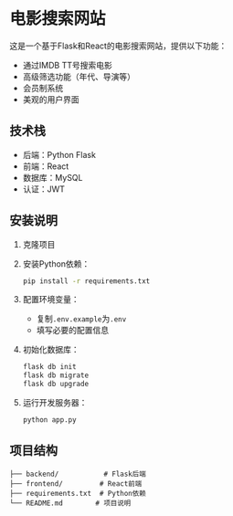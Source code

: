 # 电影搜索网站

这是一个基于Flask和React的电影搜索网站，提供以下功能：

- 通过IMDB TT号搜索电影
- 高级筛选功能（年代、导演等）
- 会员制系统
- 美观的用户界面

## 技术栈

- 后端：Python Flask
- 前端：React
- 数据库：MySQL
- 认证：JWT

## 安装说明

1. 克隆项目
2. 安装Python依赖：
   ```bash
   pip install -r requirements.txt
   ```
3. 配置环境变量：
   - 复制`.env.example`为`.env`
   - 填写必要的配置信息

4. 初始化数据库：
   ```bash
   flask db init
   flask db migrate
   flask db upgrade
   ```

5. 运行开发服务器：
   ```bash
   python app.py
   ```

## 项目结构

```
├── backend/           # Flask后端
├── frontend/         # React前端
├── requirements.txt  # Python依赖
└── README.md        # 项目说明
``` 